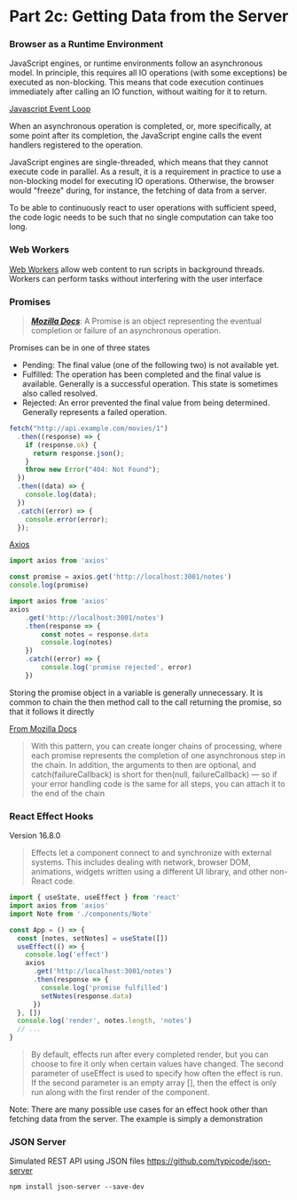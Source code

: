 # Part 2c: Getting Data from the Server

### Browser as a Runtime Environment
JavaScript engines, or runtime environments follow an asynchronous model. In principle, this requires all IO operations (with some exceptions) be executed as non-blocking. This means that code execution continues immediately after calling an IO function, without waiting for it to return.

[Javascript Event Loop](https://developer.mozilla.org/en-US/docs/Web/JavaScript/Event_loop)

When an asynchronous operation is completed, or, more specifically, at some point after its completion, the JavaScript engine calls the event handlers registered to the operation.

JavaScript engines are single-threaded, which means that they cannot execute code in parallel. As a result, it is a requirement in practice to use a non-blocking model for executing IO operations. Otherwise, the browser would "freeze" during, for instance, the fetching of data from a server.

To be able to continuously react to user operations with sufficient speed, the code logic needs to be such that no single computation can take too long.

### Web Workers
[Web Workers](https://developer.mozilla.org/en-US/docs/Web/API/Web_Workers_API/Using_web_workers) allow web content to run scripts in background threads. Workers can perform tasks without interfering with the user interface

### Promises
> ***[Mozilla Docs](https://developer.mozilla.org/en-US/docs/Web/JavaScript/Guide/Using_promises)***: A Promise is an object representing the eventual completion or failure of an asynchronous operation.

Promises can be in one of three states
- Pending: The final value (one of the following two) is not available yet.
- Fulfilled: The operation has been completed and the final value is available. Generally is a successful operation. This state is sometimes also called resolved.
- Rejected: An error prevented the final value from being determined. Generally represents a failed operation.

```javascript
fetch("http://api.example.com/movies/1")
  .then((response) => {
    if (response.ok) {
      return response.json();
    }
    throw new Error("404: Not Found");
  })
  .then((data) => {
    console.log(data);
  })
  .catch((error) => {
    console.error(error);
  });
```
[Axios](https://axios-http.com/docs/intro)
```javascript
import axios from 'axios'

const promise = axios.get('http://localhost:3001/notes')
console.log(promise)
```

```javascript
import axios from 'axios'
axios
    .get('http://localhost:3001/notes')
    .then(response => {
        const notes = response.data
        console.log(notes)
    })
    .catch((error) => {
        console.log('promise rejected', error)
    })
```

Storing the promise object in a variable is generally unnecessary. It is common to chain the then method call to the call returning the promise, so that it follows it directly

[From Mozilla Docs](https://developer.mozilla.org/en-US/docs/Web/JavaScript/Guide/Using_promises)
> With this pattern, you can create longer chains of processing, where each promise represents the completion of one asynchronous step in the chain. In addition, the arguments to then are optional, and catch(failureCallback) is short for then(null, failureCallback) — so if your error handling code is the same for all steps, you can attach it to the end of the chain

### React Effect Hooks
Version 16.8.0
> Effects let a component connect to and synchronize with external systems. This includes dealing with network, browser DOM, animations, widgets written using a different UI library, and other non-React code.

```jsx
import { useState, useEffect } from 'react'
import axios from 'axios'
import Note from './components/Note'

const App = () => {
  const [notes, setNotes] = useState([])
  useEffect(() => {
    console.log('effect')
    axios
      .get('http://localhost:3001/notes')
      .then(response => {
        console.log('promise fulfilled')
        setNotes(response.data)
      })
  }, [])
  console.log('render', notes.length, 'notes')
  // ...
}
```
> By default, effects run after every completed render, but you can choose to fire it only when certain values have changed.
> The second parameter of useEffect is used to specify how often the effect is run. If the second parameter is an empty array [], then the effect is only run along with the first render of the component.

Note: There are many possible use cases for an effect hook other than fetching data from the server. The example is simply a demonstration

### JSON Server
Simulated REST API using JSON files
https://github.com/typicode/json-server

```shell
npm install json-server --save-dev
```



